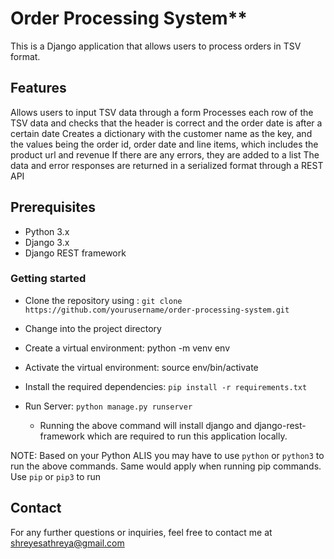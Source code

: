 # Order Processing System\*\*

This is a Django application that allows users to process orders in TSV format.

## Features

Allows users to input TSV data through a form
Processes each row of the TSV data and checks that the header is correct and the order date is after a certain date
Creates a dictionary with the customer name as the key, and the values being the order id, order date and line items, which includes the product url and revenue
If there are any errors, they are added to a list
The data and error responses are returned in a serialized format through a REST API

## Prerequisites

- Python 3.x
- Django 3.x
- Django REST framework

### Getting started

- Clone the repository using :
  `git clone https://github.com/yourusername/order-processing-system.git`

- Change into the project directory
- Create a virtual environment: python -m venv env
- Activate the virtual environment: source env/bin/activate
- Install the required dependencies: `pip install -r requirements.txt`
- Run Server: `python manage.py runserver`
  - Running the above command will install django and django-rest-framework which are required to run this application locally.

NOTE: Based on your Python ALIS you may have to use `python` or `python3` to run the above commands. Same would apply when running pip commands. Use `pip` or `pip3` to run

## Contact
For any further questions or inquiries, feel free to contact me at shreyesathreya@gmail.com